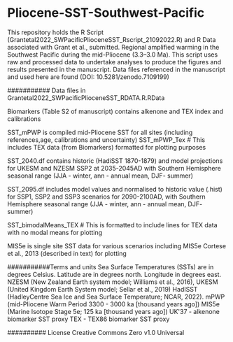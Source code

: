 # Pliocene-SST-Southwest-Pacific
This repository holds the R Script (Grantetal2022_SWPacificPlioceneSST_Rscript_21092022.R) and R Data associated with  Grant et al., submitted. Regional amplified warming in the Southwest Pacific during the mid-Pliocene (3.3–3.0 Ma).  This script uses raw and processed data to undertake analyses to produce the figures and results presented in the manuscript. Data files referenced in the manuscript and used here are found (DOI: 10.5281/zenodo.7109199)

########### Data files in Grantetal2022_SWPacificPlioceneSST_RDATA.R.RData

Biomarkers (Table S2 of manuscript) contains alkenone and TEX index and calibrations

SST_mPWP is compiled mid-Pliocene SST for all sites (including references,age, calibrations and uncertainty)
SST_mPWP_Tex # This includes TEX data (from Biomarkers) formatted for plotting purposes 


SST_2040.df contains historic (HadiSST 1870-1879) and model projections for UKESM and NZESM SSP2 
at 2035-2045AD with Southern Hemisphere seasonal range (JJA - winter, ann - annual mean, DJF- summer)

SST_2095.df includes model values and normalised to historic value (.hist) for SSP1, SSP2 and SSP3 scenarios for 2090-2100AD,
with Southern Hemisphere seasonal range (JJA - winter, ann - annual mean, DJF- summer)

SST_bimodalMeans_TEX # This is formatted to include lines for TEX data with no modal means for plotting

MIS5e is single site SST data for various scenarios including MIS5e Cortese et al., 2013 (described in text) for plotting 

###########Terms and units
Sea Surface Temperatures (SSTs) are in degrees Celsius. 
 Latitude are in degrees north. Longitude in degrees east.
 NZESM (New Zealand Earth system model; Williams et al., 2016), UKESM (United Kingdom Earth System model; Sellar et al., 2019)
 HadISST (HadleyCentre Sea Ice and Sea Surface Temperature; NCAR, 2022).
mPWP (mid-Pliocene Warm Period 3300 - 3000 ka [thousand years ago])
MIS5e (Marine Isotope Stage 5e; 125 ka [thousand years ago])
UK'37 - alkenone biomarker SST proxy 
TEX - TEX86 biomarker SST proxy

########## License 
Creative Commons Zero v1.0 Universal


